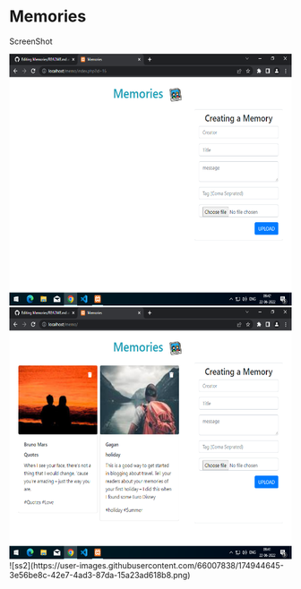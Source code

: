 # Memories


ScreenShot

<img src ="image/ss1.png" width="550" height="450">

<img src ="image/ss2.png" width="550" height="450">
![ss2](https://user-images.githubusercontent.com/66007838/174944645-3e56be8c-42e7-4ad3-87da-15a23ad618b8.png)
